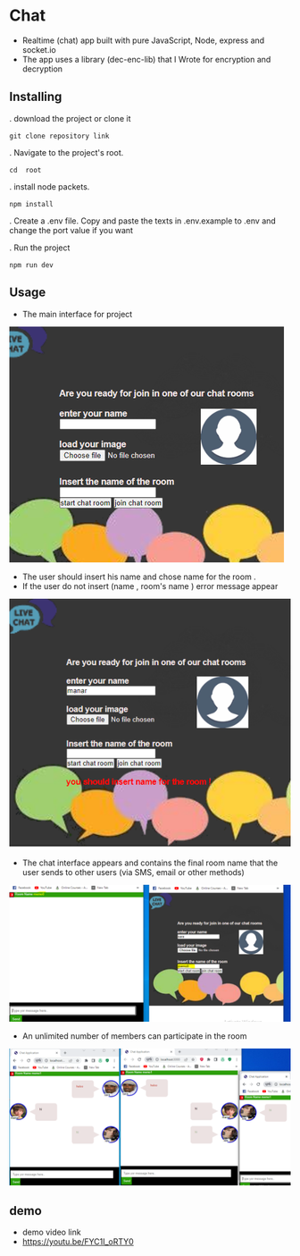 # Chat
- Realtime (chat) app built with pure JavaScript, Node, express and socket.io
- The app uses a library (dec-enc-lib) that I Wrote for encryption and decryption
## Installing
. download the project or clone it 
```shell
git clone repository link
```
. Navigate to the project's root.
```shell
cd  root
```
. install node packets.
```shell
npm install
```
. Create a .env file.
Copy and paste the texts in .env.example to .env and change the port value if you want

. Run the project
```shell
npm run dev
```
## Usage
-  The main interface for project 

![mainSide](images/mainInterface.PNG "main interface")


- The user should insert his name and  chose name for the room .
- If the user do not insert (name , room's name ) error message appear 

 ![errorMessage](images/insertRoomName.PNG "error message")

 - The chat interface appears and contains the final room name that the user sends to other users (via SMS, email or other methods)

  ![roomName](images/joinRoom.PNG "roomName")

  - An unlimited number of members can participate in the room

   ![mulimember](images/multimember.PNG "multi member")

   
   ## demo
   - demo video link
  -  https://youtu.be/FYC1I_oRTY0